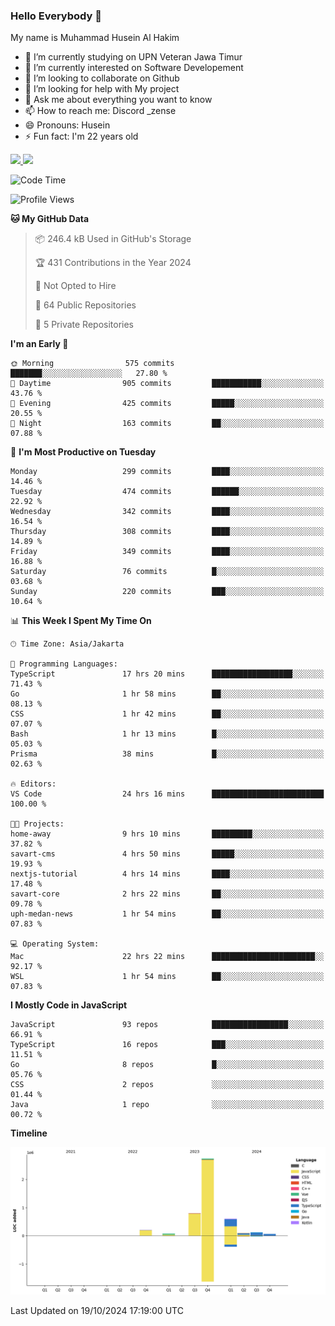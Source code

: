 ### Hello Everybody 👋

My name is Muhammad Husein Al Hakim

- 🔭 I’m currently studying on UPN Veteran Jawa Timur
- 🌱 I’m currently interested on Software Developement
- 👯 I’m looking to collaborate on Github
- 🤔 I’m looking for help with My project
- 💬 Ask me about everything you want to know
- 📫 How to reach me: Discord _zense
- 😄 Pronouns: Husein
- ⚡ Fun fact: I'm 22 years old

<p align="left">
<a href="https://github.com/huseinhq">
  <img height="180em" src="https://github-readme-stats-eight-theta.vercel.app/api?username=huseinhq&show_icons=true&theme=algolia&include_all_commits=true&count_private=true"/>
  <img height="180em" src="https://github-readme-stats-eight-theta.vercel.app/api/top-langs/?username=huseinhq&layout=compact&langs_count=8&theme=algolia"/>
</a>
</p>

<!--START_SECTION:waka-->
![Code Time](http://img.shields.io/badge/Code%20Time-1%2C546%20hrs%2045%20mins-blue)

![Profile Views](http://img.shields.io/badge/Profile%20Views-0-blue)

**🐱 My GitHub Data** 

> 📦 246.4 kB Used in GitHub's Storage 
 > 
> 🏆 431 Contributions in the Year 2024
 > 
> 🚫 Not Opted to Hire
 > 
> 📜 64 Public Repositories 
 > 
> 🔑 5 Private Repositories 
 > 
**I'm an Early 🐤** 

```text
🌞 Morning                575 commits         ███████░░░░░░░░░░░░░░░░░░   27.80 % 
🌆 Daytime                905 commits         ███████████░░░░░░░░░░░░░░   43.76 % 
🌃 Evening                425 commits         █████░░░░░░░░░░░░░░░░░░░░   20.55 % 
🌙 Night                  163 commits         ██░░░░░░░░░░░░░░░░░░░░░░░   07.88 % 
```
📅 **I'm Most Productive on Tuesday** 

```text
Monday                   299 commits         ████░░░░░░░░░░░░░░░░░░░░░   14.46 % 
Tuesday                  474 commits         ██████░░░░░░░░░░░░░░░░░░░   22.92 % 
Wednesday                342 commits         ████░░░░░░░░░░░░░░░░░░░░░   16.54 % 
Thursday                 308 commits         ████░░░░░░░░░░░░░░░░░░░░░   14.89 % 
Friday                   349 commits         ████░░░░░░░░░░░░░░░░░░░░░   16.88 % 
Saturday                 76 commits          █░░░░░░░░░░░░░░░░░░░░░░░░   03.68 % 
Sunday                   220 commits         ███░░░░░░░░░░░░░░░░░░░░░░   10.64 % 
```


📊 **This Week I Spent My Time On** 

```text
🕑︎ Time Zone: Asia/Jakarta

💬 Programming Languages: 
TypeScript               17 hrs 20 mins      ██████████████████░░░░░░░   71.43 % 
Go                       1 hr 58 mins        ██░░░░░░░░░░░░░░░░░░░░░░░   08.13 % 
CSS                      1 hr 42 mins        ██░░░░░░░░░░░░░░░░░░░░░░░   07.07 % 
Bash                     1 hr 13 mins        █░░░░░░░░░░░░░░░░░░░░░░░░   05.03 % 
Prisma                   38 mins             █░░░░░░░░░░░░░░░░░░░░░░░░   02.63 % 

🔥 Editors: 
VS Code                  24 hrs 16 mins      █████████████████████████   100.00 % 

🐱‍💻 Projects: 
home-away                9 hrs 10 mins       █████████░░░░░░░░░░░░░░░░   37.82 % 
savart-cms               4 hrs 50 mins       █████░░░░░░░░░░░░░░░░░░░░   19.93 % 
nextjs-tutorial          4 hrs 14 mins       ████░░░░░░░░░░░░░░░░░░░░░   17.48 % 
savart-core              2 hrs 22 mins       ██░░░░░░░░░░░░░░░░░░░░░░░   09.78 % 
uph-medan-news           1 hr 54 mins        ██░░░░░░░░░░░░░░░░░░░░░░░   07.83 % 

💻 Operating System: 
Mac                      22 hrs 22 mins      ███████████████████████░░   92.17 % 
WSL                      1 hr 54 mins        ██░░░░░░░░░░░░░░░░░░░░░░░   07.83 % 
```

**I Mostly Code in JavaScript** 

```text
JavaScript               93 repos            █████████████████░░░░░░░░   66.91 % 
TypeScript               16 repos            ███░░░░░░░░░░░░░░░░░░░░░░   11.51 % 
Go                       8 repos             █░░░░░░░░░░░░░░░░░░░░░░░░   05.76 % 
CSS                      2 repos             ░░░░░░░░░░░░░░░░░░░░░░░░░   01.44 % 
Java                     1 repo              ░░░░░░░░░░░░░░░░░░░░░░░░░   00.72 % 
```



**Timeline**

![Lines of Code chart](https://raw.githubusercontent.com/HuseinHQ/HuseinHQ/main/assets/bar_graph.png)


 Last Updated on 19/10/2024 17:19:00 UTC
<!--END_SECTION:waka-->
